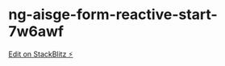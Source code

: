 # ng-aisge-form-reactive-start-7w6awf

[Edit on StackBlitz ⚡️](https://stackblitz.com/edit/ng-aisge-form-reactive-start-7w6awf)